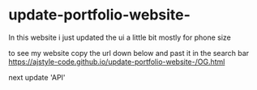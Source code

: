 # update-portfolio-website-
In this website i just updated the ui a little bit mostly  for phone size


to see my website copy the url down below and past it in the search bar
https://ajstyle-code.github.io/update-portfolio-website-/OG.html


next update 'API'


